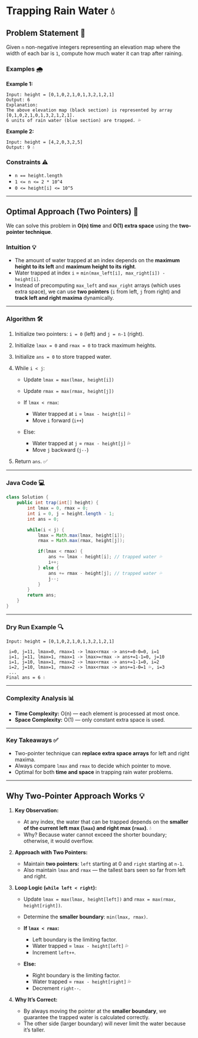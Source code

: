 #  Trapping Rain Water 💧

## Problem Statement 📝

Given `n` non-negative integers representing an elevation map where the width of each bar is `1`, compute how much water it can trap after raining.

### Examples 🌧️

**Example 1:**

```
Input: height = [0,1,0,2,1,0,1,3,2,1,2,1]
Output: 6
Explanation: 
The above elevation map (black section) is represented by array [0,1,0,2,1,0,1,3,2,1,2,1].
6 units of rain water (blue section) are trapped. 💦
```

**Example 2:**

```
Input: height = [4,2,0,3,2,5]
Output: 9 💧
```

### Constraints ⚠️

* `n == height.length`
* `1 <= n <= 2 * 10^4`
* `0 <= height[i] <= 10^5`

---

## Optimal Approach (Two Pointers) 🏹

We can solve this problem in **O(n) time** and **O(1) extra space** using the **two-pointer technique**.

### Intuition 💡

* The amount of water trapped at an index depends on the **maximum height to its left** and **maximum height to its right**.
* Water trapped at index `i` = `min(max_left[i], max_right[i]) - height[i]`.
* Instead of precomputing `max_left` and `max_right` arrays (which uses extra space), we can use **two pointers** (`i` from left, `j` from right) and **track left and right maxima** dynamically.

---

### Algorithm 🛠️

1. Initialize two pointers: `i = 0` (left) and `j = n-1` (right).
2. Initialize `lmax = 0` and `rmax = 0` to track maximum heights.
3. Initialize `ans = 0` to store trapped water.
4. While `i < j`:

   * Update `lmax = max(lmax, height[i])`
   * Update `rmax = max(rmax, height[j])`
   * If `lmax < rmax`:

     * Water trapped at `i` = `lmax - height[i]` 💦
     * Move `i` forward (`i++`)
   * Else:

     * Water trapped at `j` = `rmax - height[j]` 💦
     * Move `j` backward (`j--`)
5. Return `ans`. ✅

---

### Java Code 💻

```java
class Solution {
    public int trap(int[] height) {
        int lmax = 0, rmax = 0;
        int i = 0, j = height.length - 1;
        int ans = 0;

        while(i < j) {
            lmax = Math.max(lmax, height[i]);
            rmax = Math.max(rmax, height[j]);

            if(lmax < rmax) {
                ans += lmax - height[i]; // trapped water 💦
                i++;
            } else {
                ans += rmax - height[j]; // trapped water 💦
                j--;
            }
        }
        return ans;
    }
}
```

---

### Dry Run Example 🔍

```
Input: height = [0,1,0,2,1,0,1,3,2,1,2,1]

 i=0, j=11, lmax=0, rmax=1 -> lmax<rmax -> ans+=0-0=0, i=1
 i=1, j=11, lmax=1, rmax=1 -> lmax>=rmax -> ans+=1-1=0, j=10
 i=1, j=10, lmax=1, rmax=2 -> lmax<rmax -> ans+=1-1=0, i=2
 i=2, j=10, lmax=1, rmax=2 -> lmax<rmax -> ans+=1-0=1 💦, i=3
 ...
Final ans = 6 💧
```

---

### Complexity Analysis 📊

* **Time Complexity:** O(n) — each element is processed at most once.
* **Space Complexity:** O(1) — only constant extra space is used.

---

### Key Takeaways ✅

* Two-pointer technique can **replace extra space arrays** for left and right maxima.
* Always compare `lmax` and `rmax` to decide which pointer to move.
* Optimal for both **time and space** in trapping rain water problems.
---

## Why Two-Pointer Approach Works 💡

1. **Key Observation:**

   * At any index, the water that can be trapped depends on the **smaller of the current left max (`lmax`) and right max (`rmax`)**. 💧
   * Why? Because water cannot exceed the shorter boundary; otherwise, it would overflow.

2. **Approach with Two Pointers:**

   * Maintain **two pointers**: `left` starting at 0 and `right` starting at `n-1`.
   * Also maintain `lmax` and `rmax` — the tallest bars seen so far from left and right.

3. **Loop Logic (`while left < right`):**

   * Update `lmax = max(lmax, height[left])` and `rmax = max(rmax, height[right])`.
   * Determine the **smaller boundary**: `min(lmax, rmax)`.
   * **If `lmax < rmax`:**

     * Left boundary is the limiting factor.
     * Water trapped = `lmax - height[left]` 💦
     * Increment `left++`.
   * **Else:**

     * Right boundary is the limiting factor.
     * Water trapped = `rmax - height[right]` 💦
     * Decrement `right--`.

4. **Why It’s Correct:**

   * By always moving the pointer at the **smaller boundary**, we guarantee the trapped water is calculated correctly.
   * The other side (larger boundary) will never limit the water because it’s taller.


